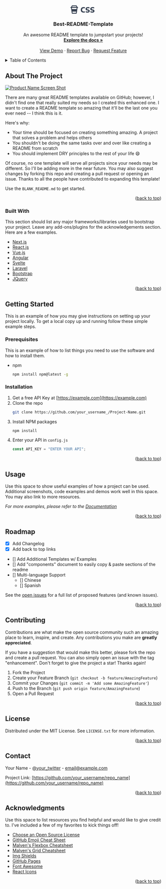 <div id="top"></div>

<!-- PROJECT LOGO -->
<br />
<div align="center">
  <a href="https://github.com/othneildrew/Best-README-Template">
             <svg width="82" height="27" viewBox="0 0 82 27" fill="none" xmlns="http://www.w3.org/2000/svg">
              <path
                d="M5.33333 26.6667H18.6667C18.9875 26.6667 19.2976 26.5511 19.5401 26.3409C19.7825 26.1308 19.9411 25.8403 19.9867 25.5227L22.4893 8H24V5.33333H22.1573L19.8587 0.737334C19.7483 0.515698 19.5782 0.329264 19.3676 0.199005C19.157 0.0687447 18.9143 -0.000174134 18.6667 3.30415e-07H5.33333C4.828 3.30415e-07 4.36667 0.285334 4.14 0.737334L1.84267 5.33333H0V8H1.51067L4.01333 25.5227C4.05889 25.8403 4.21745 26.1308 4.45991 26.3409C4.70238 26.5511 5.01248 26.6667 5.33333 26.6667V26.6667ZM19.224 12H4.776L4.204 8H19.7947L19.224 12ZM6.48933 24L5.91733 20H18.0813L17.5093 24H6.48933V24ZM6.15733 2.66667H17.8427L19.176 5.33333H4.824L6.15733 2.66667Z"
                fill="#374151" />
              <path
                d="M33.008 14.36C33.008 12.552 33.36 10.984 34.064 9.656C34.784 8.312 35.848 7.272 37.256 6.536C38.68 5.8 40.448 5.432 42.56 5.432C43.376 5.432 44.112 5.496 44.768 5.624C45.424 5.752 45.944 5.896 46.328 6.056V9.728H46.064C45.68 9.52 45.208 9.352 44.648 9.224C44.088 9.096 43.48 9.032 42.824 9.032C41.56 9.032 40.52 9.248 39.704 9.68C38.904 10.112 38.312 10.728 37.928 11.528C37.544 12.328 37.352 13.272 37.352 14.36C37.352 15.448 37.544 16.392 37.928 17.192C38.312 17.992 38.904 18.608 39.704 19.04C40.52 19.472 41.56 19.688 42.824 19.688C43.48 19.688 44.088 19.624 44.648 19.496C45.208 19.368 45.68 19.2 46.064 18.992H46.328V22.664C45.944 22.824 45.424 22.968 44.768 23.096C44.112 23.224 43.376 23.288 42.56 23.288C40.448 23.288 38.68 22.928 37.256 22.208C35.848 21.488 34.784 20.464 34.064 19.136C33.36 17.792 33.008 16.2 33.008 14.36ZM49.0471 18.584H49.2871C49.6871 18.792 50.1671 18.992 50.7271 19.184C51.2871 19.376 51.8951 19.536 52.5511 19.664C53.2231 19.776 53.8951 19.832 54.5671 19.832C55.2711 19.832 55.8551 19.784 56.3191 19.688C56.7991 19.592 57.1591 19.44 57.3991 19.232C57.6551 19.008 57.7831 18.712 57.7831 18.344C57.7831 17.88 57.6231 17.536 57.3031 17.312C56.9991 17.088 56.4471 16.912 55.6471 16.784L54.0631 16.544C52.8791 16.368 51.8711 16.064 51.0391 15.632C50.2231 15.2 49.6071 14.632 49.1911 13.928C48.7751 13.208 48.5671 12.344 48.5671 11.336C48.5671 10.104 48.8551 9.048 49.4311 8.168C50.0231 7.288 50.9191 6.616 52.1191 6.152C53.3191 5.672 54.8551 5.432 56.7271 5.432C57.5591 5.432 58.3591 5.504 59.1271 5.648C59.8951 5.776 60.5351 5.952 61.0471 6.176V9.8H60.7831C60.3031 9.576 59.6871 9.368 58.9351 9.176C58.1831 8.984 57.3431 8.888 56.4151 8.888C55.6151 8.888 54.9351 8.968 54.3751 9.128C53.8311 9.288 53.4151 9.536 53.1271 9.872C52.8391 10.192 52.6951 10.6 52.6951 11.096C52.6951 11.736 52.9031 12.192 53.3191 12.464C53.7351 12.736 54.4071 12.952 55.3351 13.112L56.8471 13.352C57.7911 13.496 58.6471 13.752 59.4151 14.12C60.1991 14.488 60.8151 15 61.2631 15.656C61.7271 16.312 61.9591 17.176 61.9591 18.248C61.9591 19.16 61.7671 19.944 61.3831 20.6C60.9991 21.24 60.4631 21.76 59.7751 22.16C59.1031 22.544 58.3191 22.824 57.4231 23C56.5431 23.192 55.5911 23.288 54.5671 23.288C53.8471 23.288 53.1351 23.24 52.4311 23.144C51.7431 23.064 51.1031 22.952 50.5111 22.808C49.9191 22.664 49.4311 22.512 49.0471 22.352V18.584ZM64.2815 18.584H64.5215C64.9215 18.792 65.4015 18.992 65.9615 19.184C66.5215 19.376 67.1295 19.536 67.7855 19.664C68.4575 19.776 69.1295 19.832 69.8015 19.832C70.5055 19.832 71.0895 19.784 71.5535 19.688C72.0335 19.592 72.3935 19.44 72.6335 19.232C72.8895 19.008 73.0175 18.712 73.0175 18.344C73.0175 17.88 72.8575 17.536 72.5375 17.312C72.2335 17.088 71.6815 16.912 70.8815 16.784L69.2975 16.544C68.1135 16.368 67.1055 16.064 66.2735 15.632C65.4575 15.2 64.8415 14.632 64.4255 13.928C64.0095 13.208 63.8015 12.344 63.8015 11.336C63.8015 10.104 64.0895 9.048 64.6655 8.168C65.2575 7.288 66.1535 6.616 67.3535 6.152C68.5535 5.672 70.0895 5.432 71.9615 5.432C72.7935 5.432 73.5935 5.504 74.3615 5.648C75.1295 5.776 75.7695 5.952 76.2815 6.176V9.8H76.0175C75.5375 9.576 74.9215 9.368 74.1695 9.176C73.4175 8.984 72.5775 8.888 71.6495 8.888C70.8495 8.888 70.1695 8.968 69.6095 9.128C69.0655 9.288 68.6495 9.536 68.3615 9.872C68.0735 10.192 67.9295 10.6 67.9295 11.096C67.9295 11.736 68.1375 12.192 68.5535 12.464C68.9695 12.736 69.6415 12.952 70.5695 13.112L72.0815 13.352C73.0255 13.496 73.8815 13.752 74.6495 14.12C75.4335 14.488 76.0495 15 76.4975 15.656C76.9615 16.312 77.1935 17.176 77.1935 18.248C77.1935 19.16 77.0015 19.944 76.6175 20.6C76.2335 21.24 75.6975 21.76 75.0095 22.16C74.3375 22.544 73.5535 22.824 72.6575 23C71.7775 23.192 70.8255 23.288 69.8015 23.288C69.0815 23.288 68.3695 23.24 67.6655 23.144C66.9775 23.064 66.3375 22.952 65.7455 22.808C65.1535 22.664 64.6655 22.512 64.2815 22.352V18.584Z"
                fill="#374151" />
            </svg>
  </a>

  <h3 align="center">Best-README-Template</h3>

  <p align="center">
    An awesome README template to jumpstart your projects!
    <br />
    <a href="https://github.com/othneildrew/Best-README-Template"><strong>Explore the docs »</strong></a>
    <br />
    <br />
    <a href="https://github.com/othneildrew/Best-README-Template">View Demo</a>
    ·
    <a href="https://github.com/othneildrew/Best-README-Template/issues">Report Bug</a>
    ·
    <a href="https://github.com/othneildrew/Best-README-Template/issues">Request Feature</a>
  </p>
</div>

<!-- TABLE OF CONTENTS -->
<details>
  <summary>Table of Contents</summary>
  <ol>
    <li>
      <a href="#about-the-project">About The Project</a>
      <ul>
        <li><a href="#built-with">Built With</a></li>
      </ul>
    </li>
    <li>
      <a href="#getting-started">Getting Started</a>
      <ul>
        <li><a href="#prerequisites">Prerequisites</a></li>
        <li><a href="#installation">Installation</a></li>
      </ul>
    </li>
    <li><a href="#usage">Usage</a></li>
    <li><a href="#roadmap">Roadmap</a></li>
    <li><a href="#contributing">Contributing</a></li>
    <li><a href="#license">License</a></li>
    <li><a href="#contact">Contact</a></li>
    <li><a href="#acknowledgments">Acknowledgments</a></li>
  </ol>
</details>

<!-- ABOUT THE PROJECT -->

## About The Project

[![Product Name Screen Shot][product-screenshot]](https://example.com)

There are many great README templates available on GitHub; however, I didn't find one that really suited my needs so I created this enhanced one. I want to create a README template so amazing that it'll be the last one you ever need -- I think this is it.

Here's why:

-   Your time should be focused on creating something amazing. A project that solves a problem and helps others
-   You shouldn't be doing the same tasks over and over like creating a README from scratch
-   You should implement DRY principles to the rest of your life :smile:

Of course, no one template will serve all projects since your needs may be different. So I'll be adding more in the near future. You may also suggest changes by forking this repo and creating a pull request or opening an issue. Thanks to all the people have contributed to expanding this template!

Use the `BLANK_README.md` to get started.

<p align="right">(<a href="#top">back to top</a>)</p>

### Built With

This section should list any major frameworks/libraries used to bootstrap your project. Leave any add-ons/plugins for the acknowledgements section. Here are a few examples.

-   [Next.js](https://nextjs.org/)
-   [React.js](https://reactjs.org/)
-   [Vue.js](https://vuejs.org/)
-   [Angular](https://angular.io/)
-   [Svelte](https://svelte.dev/)
-   [Laravel](https://laravel.com)
-   [Bootstrap](https://getbootstrap.com)
-   [JQuery](https://jquery.com)

<p align="right">(<a href="#top">back to top</a>)</p>

<!-- GETTING STARTED -->

## Getting Started

This is an example of how you may give instructions on setting up your project locally.
To get a local copy up and running follow these simple example steps.

### Prerequisites

This is an example of how to list things you need to use the software and how to install them.

-   npm
    ```sh
    npm install npm@latest -g
    ```

### Installation

1. Get a free API Key at [https://example.com](https://example.com)
2. Clone the repo
    ```sh
    git clone https://github.com/your_username_/Project-Name.git
    ```
3. Install NPM packages
    ```sh
    npm install
    ```
4. Enter your API in `config.js`
    ```js
    const API_KEY = "ENTER YOUR API";
    ```

<p align="right">(<a href="#top">back to top</a>)</p>

<!-- USAGE EXAMPLES -->

## Usage

Use this space to show useful examples of how a project can be used. Additional screenshots, code examples and demos work well in this space. You may also link to more resources.

_For more examples, please refer to the [Documentation](https://example.com)_

<p align="right">(<a href="#top">back to top</a>)</p>

<!-- ROADMAP -->

## Roadmap

-   [x] Add Changelog
-   [x] Add back to top links
-   [] Add Additional Templates w/ Examples
-   [] Add "components" document to easily copy & paste sections of the readme
-   [] Multi-language Support
    -   [] Chinese
    -   [] Spanish

See the [open issues](https://github.com/othneildrew/Best-README-Template/issues) for a full list of proposed features (and known issues).

<p align="right">(<a href="#top">back to top</a>)</p>

<!-- CONTRIBUTING -->

## Contributing

Contributions are what make the open source community such an amazing place to learn, inspire, and create. Any contributions you make are **greatly appreciated**.

If you have a suggestion that would make this better, please fork the repo and create a pull request. You can also simply open an issue with the tag "enhancement".
Don't forget to give the project a star! Thanks again!

1. Fork the Project
2. Create your Feature Branch (`git checkout -b feature/AmazingFeature`)
3. Commit your Changes (`git commit -m 'Add some AmazingFeature'`)
4. Push to the Branch (`git push origin feature/AmazingFeature`)
5. Open a Pull Request

<p align="right">(<a href="#top">back to top</a>)</p>

<!-- LICENSE -->

## License

Distributed under the MIT License. See `LICENSE.txt` for more information.

<p align="right">(<a href="#top">back to top</a>)</p>

<!-- CONTACT -->

## Contact

Your Name - [@your_twitter](https://twitter.com/your_username) - email@example.com

Project Link: [https://github.com/your_username/repo_name](https://github.com/your_username/repo_name)

<p align="right">(<a href="#top">back to top</a>)</p>

<!-- ACKNOWLEDGMENTS -->

## Acknowledgments

Use this space to list resources you find helpful and would like to give credit to. I've included a few of my favorites to kick things off!

-   [Choose an Open Source License](https://choosealicense.com)
-   [GitHub Emoji Cheat Sheet](https://www.webpagefx.com/tools/emoji-cheat-sheet)
-   [Malven's Flexbox Cheatsheet](https://flexbox.malven.co/)
-   [Malven's Grid Cheatsheet](https://grid.malven.co/)
-   [Img Shields](https://shields.io)
-   [GitHub Pages](https://pages.github.com)
-   [Font Awesome](https://fontawesome.com)
-   [React Icons](https://react-icons.github.io/react-icons/search)

<p align="right">(<a href="#top">back to top</a>)</p>

<!-- MARKDOWN LINKS & IMAGES -->
<!-- https://www.markdownguide.org/basic-syntax/#reference-style-links -->

[contributors-shield]: https://img.shields.io/github/contributors/othneildrew/Best-README-Template.svg?style=for-the-badge
[contributors-url]: https://github.com/othneildrew/Best-README-Template/graphs/contributors
[forks-shield]: https://img.shields.io/github/forks/othneildrew/Best-README-Template.svg?style=for-the-badge
[forks-url]: https://github.com/othneildrew/Best-README-Template/network/members
[stars-shield]: https://img.shields.io/github/stars/othneildrew/Best-README-Template.svg?style=for-the-badge
[stars-url]: https://github.com/othneildrew/Best-README-Template/stargazers
[issues-shield]: https://img.shields.io/github/issues/othneildrew/Best-README-Template.svg?style=for-the-badge
[issues-url]: https://github.com/othneildrew/Best-README-Template/issues
[license-shield]: https://img.shields.io/github/license/othneildrew/Best-README-Template.svg?style=for-the-badge
[license-url]: https://github.com/othneildrew/Best-README-Template/blob/master/LICENSE.txt
[linkedin-shield]: https://img.shields.io/badge/-LinkedIn-black.svg?style=for-the-badge&logo=linkedin&colorB=555
[linkedin-url]: https://linkedin.com/in/othneildrew
[product-screenshot]: images/screenshot.png
